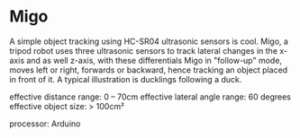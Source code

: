 # Migo
A simple object tracking using HC-SR04 ultrasonic sensors is cool.
Migo, a tripod robot uses three ultrasonic sensors to track lateral changes in the x-axis and as well z-axis, with these differentials Migo in "follow-up" mode, moves left or right, forwards or backward, hence tracking an object placed in front of it. A typical illustration is ducklings following a duck.

effective distance range: 0 – 70cm
effective lateral angle range: 60 degrees
effective object size: > 100cm²

processor: Arduino

